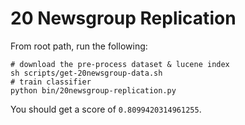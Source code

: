 # 20 Newsgroup Replication

From root path, run the following:
```
# download the pre-process dataset & lucene index
sh scripts/get-20newsgroup-data.sh
# train classifier
python bin/20newsgroup-replication.py
```

You should get a score of `0.8099420314961255`.
